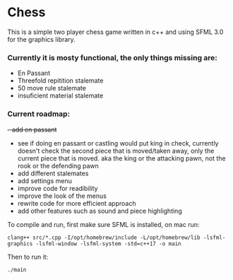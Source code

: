 # Chess

This is a simple two player chess game written in c++ and using SFML 3.0 for the graphics library.

### Currently it is mosty functional, the only things missing are:
- En Passant
- Threefold repitition stalemate
- 50 move rule stalemate
- insuficient material stalemate

### Current roadmap: 
~~- add en passant~~
- see if doing en passant or castling would put king in check, currently doesn't check the second piece that is moved/taken away, only the current piece that is moved. aka the king or the attacking pawn, not the rook or the defending pawn
- add different stalemates
- add settings menu
- improve code for readibility
- improve the look of the menus
- rewrite code for more efficient approach
- add other features such as sound and piece highlighting

To compile and run, first make sure SFML is installed, on mac run:
```
clang++ src/*.cpp -I/opt/homebrew/include -L/opt/homebrew/lib -lsfml-graphics -lsfml-window -lsfml-system -std=c++17 -o main
```
Then to run it:
```
./main
```